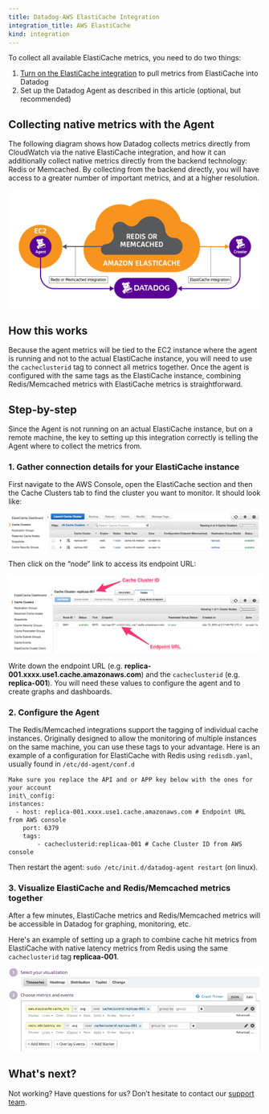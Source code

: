 ```yaml
---
title: Datadog-AWS ElastiCache Integration
integration_title: AWS ElastiCache
kind: integration
---
```


To collect all available ElastiCache metrics, you need to do two things:

1.  [Turn on the ElastiCache integration](https://www.google.com/url?q=https%3A%2F%2Fapp.datadoghq.com%2Faccount%2Fsettings%23integrations%2Famazon_elasticache&sa=D&sntz=1&usg=AFQjCNF-yA6DxhRObVxskvcLOtHO5auaAg) to pull metrics from ElastiCache into Datadog
2.  Set up the Datadog Agent as described in this article (optional, but recommended)


## Collecting native metrics with the Agent

The following diagram shows how Datadog collects metrics directly from CloudWatch via the native ElastiCache integration, and how it can additionally collect native metrics directly from the backend technology: Redis or Memcached. By collecting from the backend directly, you will have access to a greater number of important metrics, and at a higher resolution.

![ElastiCache, Redis and Memcached integrations](/static/images/elasticache1.png)

## How this works

Because the agent metrics will be tied to the EC2 instance where the agent is running and not to the actual ElastiCache instance, you will need to use the `cacheclusterid` tag to connect all metrics together. Once the agent is configured with the same tags as the ElastiCache instance, combining Redis/Memcached metrics with ElastiCache metrics is straightforward.

## Step-by-step

Since the Agent is not running on an actual ElastiCache instance, but on a remote machine, the key to setting up this integration correctly is telling the Agent where to collect the metrics from.

### 1. Gather connection details for your ElastiCache instance

First navigate to the AWS Console, open the ElastiCache section and then the Cache Clusters tab to find the cluster you want to monitor. It should look like:

![ElastiCache Clusters in AWS console](/static/images/elasticache2.png)

Then click on the “node” link to access its endpoint URL:

![Node link in AWS console](/static/images/elasticache3.png)

Write down the endpoint URL (e.g. **replica-001.xxxx.use1.cache.amazonaws.com**) and the `cacheclusterid` (e.g. **replica-001**). You will need these values to configure the agent and to create graphs and dashboards.


### 2. Configure the Agent

The Redis/Memcached integrations support the tagging of individual cache instances. Originally designed to allow the monitoring of multiple instances on the same machine, you can use these tags to your advantage. Here is an example of a configuration for ElastiCache with Redis using `redisdb.yaml`, usually found in `/etc/dd-agent/conf.d`


	Make sure you replace the API and or APP key below with the ones for your account
	init\_config:
	instances:
	  - host: replica-001.xxxx.use1.cache.amazonaws.com # Endpoint URL from AWS console
	    port: 6379
	    tags:
	  		- cacheclusterid:replicaa-001 # Cache Cluster ID from AWS console

Then restart the agent: `sudo /etc/init.d/datadog-agent restart` (on linux).


### 3. Visualize ElastiCache and Redis/Memcached metrics together

After a few minutes, ElastiCache metrics and Redis/Memcached metrics will be accessible in Datadog for graphing, monitoring, etc.

Here's an example of setting up a graph to combine cache hit metrics from ElastiCache with native latency metrics from Redis using the same `cacheclusterid` tag **replicaa-001**.

![ElastiCache and Cache metrics](/static/images/elasticache4.png)


## What's next?

Not working? Have questions for us? Don’t hesitate to contact our [support team](mailto:support@datadoghq.com).